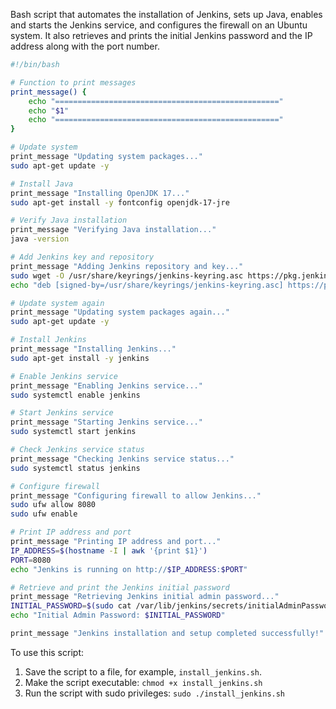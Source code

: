 Bash script that automates the installation of Jenkins, sets up Java, enables and starts the Jenkins service, and configures the firewall on an Ubuntu system. 
It also retrieves and prints the initial Jenkins password and the IP address along with the port number.

```bash
#!/bin/bash

# Function to print messages
print_message() {
    echo "=================================================="
    echo "$1"
    echo "=================================================="
}

# Update system
print_message "Updating system packages..."
sudo apt-get update -y

# Install Java
print_message "Installing OpenJDK 17..."
sudo apt-get install -y fontconfig openjdk-17-jre

# Verify Java installation
print_message "Verifying Java installation..."
java -version

# Add Jenkins key and repository
print_message "Adding Jenkins repository and key..."
sudo wget -O /usr/share/keyrings/jenkins-keyring.asc https://pkg.jenkins.io/debian-stable/jenkins.io-2023.key
echo "deb [signed-by=/usr/share/keyrings/jenkins-keyring.asc] https://pkg.jenkins.io/debian-stable binary/" | sudo tee /etc/apt/sources.list.d/jenkins.list > /dev/null

# Update system again
print_message "Updating system packages again..."
sudo apt-get update -y

# Install Jenkins
print_message "Installing Jenkins..."
sudo apt-get install -y jenkins

# Enable Jenkins service
print_message "Enabling Jenkins service..."
sudo systemctl enable jenkins

# Start Jenkins service
print_message "Starting Jenkins service..."
sudo systemctl start jenkins

# Check Jenkins service status
print_message "Checking Jenkins service status..."
sudo systemctl status jenkins

# Configure firewall
print_message "Configuring firewall to allow Jenkins..."
sudo ufw allow 8080
sudo ufw enable

# Print IP address and port
print_message "Printing IP address and port..."
IP_ADDRESS=$(hostname -I | awk '{print $1}')
PORT=8080
echo "Jenkins is running on http://$IP_ADDRESS:$PORT"

# Retrieve and print the Jenkins initial password
print_message "Retrieving Jenkins initial admin password..."
INITIAL_PASSWORD=$(sudo cat /var/lib/jenkins/secrets/initialAdminPassword)
echo "Initial Admin Password: $INITIAL_PASSWORD"

print_message "Jenkins installation and setup completed successfully!"
```

To use this script:

1. Save the script to a file, for example, `install_jenkins.sh`.
2. Make the script executable: `chmod +x install_jenkins.sh`
3. Run the script with sudo privileges: `sudo ./install_jenkins.sh`

